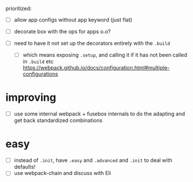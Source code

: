 prioritized:

- [ ] allow app configs without app keyword (just flat)
- [ ] decorate box with the ops for apps o.o?

- [ ] need to have it not set up the decorators entirely with the `.build`
  - [ ] which means exposing `.setup`, and calling it if it has not been called in `.build` etc
https://webpack.github.io/docs/configuration.html#multiple-configurations

# improving
- [ ] use some internal webpack + fusebox internals to do the adapting and get back standardized combinations

# easy
- [ ] instead of `.init`, have `.easy` and `.advanced` and `.init` to deal with defaults!
- [ ] use webpack-chain and discuss with Eli
